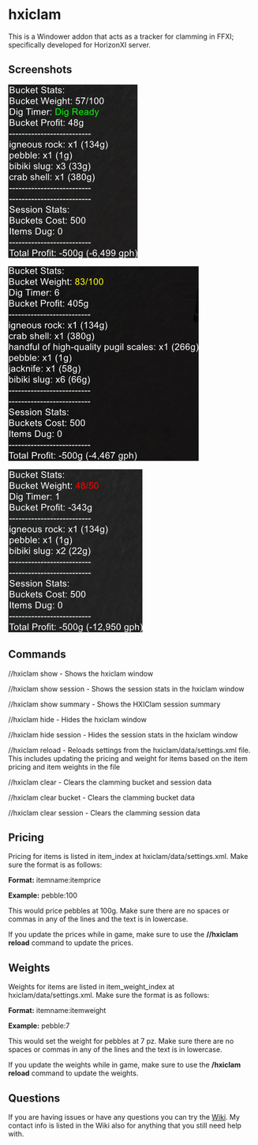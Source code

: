 # hxiclam
This is a Windower addon that acts as a tracker for clamming in FFXI; specifically developed for HorizonXI server.

## Screenshots

![Alt text](../Media/hxiclam_windower_1.png?raw=true)

![Alt text](../Media/hxiclam_windower_2.png?raw=true)

![Alt text](../Media/hxiclam_windower_3.png?raw=true)

## Commands
//hxiclam show - Shows the hxiclam window

//hxiclam show session - Shows the session stats in the hxiclam window

//hxiclam show summary - Shows the HXIClam session summary

//hxiclam hide - Hides the hxiclam window

//hxiclam hide session - Hides the session stats in the hxiclam window

//hxiclam reload - Reloads settings from the hxiclam/data/settings.xml file. This includes updating the pricing and weight for items based on the item pricing and item weights in the file

//hxiclam clear - Clears the clamming bucket and session data

//hxiclam clear bucket - Clears the clamming bucket data

//hxiclam clear session - Clears the clamming session data

## Pricing
Pricing for items is listed in item_index at hxiclam/data/settings.xml. Make sure the format is as follows:

**Format:** itemname:itemprice

**Example:** pebble:100

This would price pebbles at 100g.  Make sure there are no spaces or commas in any of the lines and the text is in lowercase.

If you update the prices while in game, make sure to use the **//hxiclam reload** command to update the prices.

## Weights
Weights for items are listed in item_weight_index at hxiclam/data/settings.xml. Make sure the format is as follows:

**Format:** itemname:itemweight

**Example:** pebble:7

This would set the weight for pebbles at 7 pz. Make sure there are no spaces or commas in any of the lines and the text is in lowercase.

If you update the weights while in game, make sure to use the **/hxiclam reload** command to update the weights.

## Questions
If you are having issues or have any questions you can try the [Wiki](https://github.com/jimmy58663/hxiclam/wiki "HXIClam WIki").
My contact info is listed in the Wiki also for anything that you still need help with.
